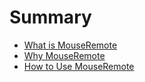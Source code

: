 # Summary

- [What is MouseRemote](./what_is_MouseRemote.md)
- [Why MouseRemote](./why_mouseremote.md)
- [How to Use MouseRemote](./how_to_use_mouseremote.md)